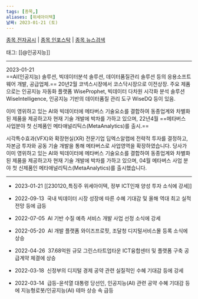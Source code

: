 ```yaml
---
tags: [종목,]
aliases: [위세아이텍]
날짜: 2023-01-21 (토)
---
```

[종목 전자공시](https://finance.naver.com/item/dart.naver?code=065370) |  [종목 인포스탁](https://www.infostock.co.kr/site/3d/3d_show.asp?codename=065370) | [종목 뉴스검색](https://m.search.naver.com/search.naver?where=m_news&sm=mtb_jum&query=위세아이텍)

태그: [[@인공지능]]

___

2023-01-21   
==AI(인공지능) 솔루션, 빅데이터분석 솔루션, 데이터품질관리 솔루션 등의 응용소프트웨어 개발, 공급업체.== 20년2월 코넥스시장에서 코스닥시장으로 이전상장. 주요 제품으로는 인공지능 자동화 플랫폼 WiseProphet, 빅데이터 다차원 시각화 분석 솔루션 WiseIntelligence, 인공지능 기반의 데이터품질 관리 도구 WiseDQ 등이 있음.  
  
이미 영위하고 있는 AI와 빅데이터에 메타버스 기술요소를 결합하여 동종업계와 차별화된 제품을 제공하고자 현재 기술 개발에 박차를 가하고 있으며, 22년4월 ==메타버스 사업분야 첫 신제품인 메타애널리틱스(MetaAnalytics)를 출시.==

시각특수효과(VFX)와 확장현실(XR) 전문기업 딥엑스알랩에 전략적 투자를 결정하고, 자본금 투자와 공동 기술 개발을 통해 메타버스로 사업영역을 확장하였습니다. 당사가 이미 영위하고 있는 AI와 빅데이터에 메타버스 기술요소를 결합하여 동종업계와 차별화된 제품을 제공하고자 현재 기술 개발에 박차를 가하고 있으며, 04월 메타버스 사업 분야 첫 신제품인 메타애널리틱스(MetaAnalytics)를 출시했습니다. 


___

- 2023-01-21 [[230120_특징주 위세아이텍, 정부 ICT인재 양성 투자 소식에 강세]]


- 2022-09-13  국내 빅데이터 시장 성장에 따른 수혜 기대감 및 올해 역대 최고 실적 전망 등에 급등  
- 2022-07-05  AI 기반 수질 예측 서비스 개발 사업 선정 소식에 강세  
- 2022-05-20  AI 개발 플랫폼 와이즈프로핏, 조달청 디지털서비스몰 등록 소식에 상승  
- 2022-04-26  37.68억원 규모 그린스타트업타운 ICT융합센터 및 플랫폼 구축 공급계약 체결에 상승  
- 2022-03-18  신정부의 디지털 경제 공약 관련 실질적인 수혜 기대감 등에 강세
- 2022-03-14  급등-윤석열 대통령 당선인, 인공지능(AI) 관련 공약 수혜 기대감 등에 지능형로봇/인공지능(AI) 테마 상승 속 급등  